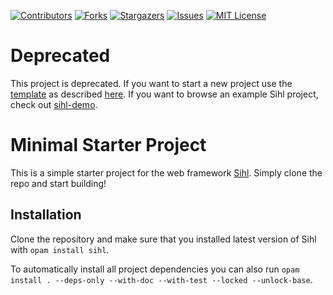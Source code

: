 [![Contributors][contributors-shield]][contributors-url]
[![Forks][forks-shield]][forks-url]
[![Stargazers][stars-shield]][stars-url]
[![Issues][issues-shield]][issues-url]
[![MIT License][license-shield]][license-url]


# Deprecated

This project is deprecated. If you want to start a new project use the [template](https://github.com/oxidizing/sihl/tree/master/template) as described [here](https://oxidizing.github.io/sihl/sihl/index.html#app-generation).
If you want to browse an example Sihl project, check out [sihl-demo](https://github.com/oxidizing/sihl-demo).

# Minimal Starter Project

This is a simple starter project for the web framework [Sihl](https://github.com/oxidizing/sihl). Simply clone the repo and start building!

## Installation

Clone the repository and make sure that you installed latest version of Sihl with `opam install sihl`.

To automatically install all project dependencies you can also run `opam install . --deps-only --with-doc --with-test --locked --unlock-base`.

[contributors-shield]: https://img.shields.io/github/contributors/oxidizing/sihl-minimal-starter.svg?style=flat-square
[contributors-url]: https://github.com/oxidizing/sihl-minimal-starter/graphs/contributors
[forks-shield]: https://img.shields.io/github/forks/oxidizing/sihl-minimal-starter.svg?style=flat-square
[forks-url]: https://github.com/oxidizing/sihl-minimal-starter/network/members
[stars-shield]: https://img.shields.io/github/stars/oxidizing/sihl-minimal-starter.svg?style=flat-square
[stars-url]: https://github.com/oxidizing/sihl-minimal-starter/stargazers
[issues-shield]: https://img.shields.io/github/issues/oxidizing/sihl-minimal-starter.svg?style=flat-square
[issues-url]: https://github.com/oxidizing/sihl-minimal-starter/issues
[license-shield]: https://img.shields.io/github/license/oxidizing/sihl-minimal-starter.svg?style=flat-square
[license-url]: https://github.com/oxidizing/sihl-minimal-starter/blob/master/LICENSE.txt
